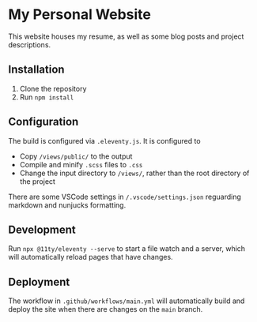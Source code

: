 # My Personal Website

This website houses my resume, as well as some blog posts and project descriptions.

## Installation

1. Clone the repository
2. Run `npm install`

## Configuration

The build is configured via `.eleventy.js`. It is configured to

- Copy `/views/public/` to the output
- Compile and minify `.scss` files to `.css`
- Change the input directory to `/views/`, rather than the root directory of the project

There are some VSCode settings in `/.vscode/settings.json` reguarding markdown and nunjucks formatting.

## Development

Run `npx @11ty/eleventy --serve` to start a file watch and a server, which will automatically reload pages that have changes.

## Deployment

The workflow in `.github/workflows/main.yml` will automatically build and deploy the site when there are changes on the `main` branch.
